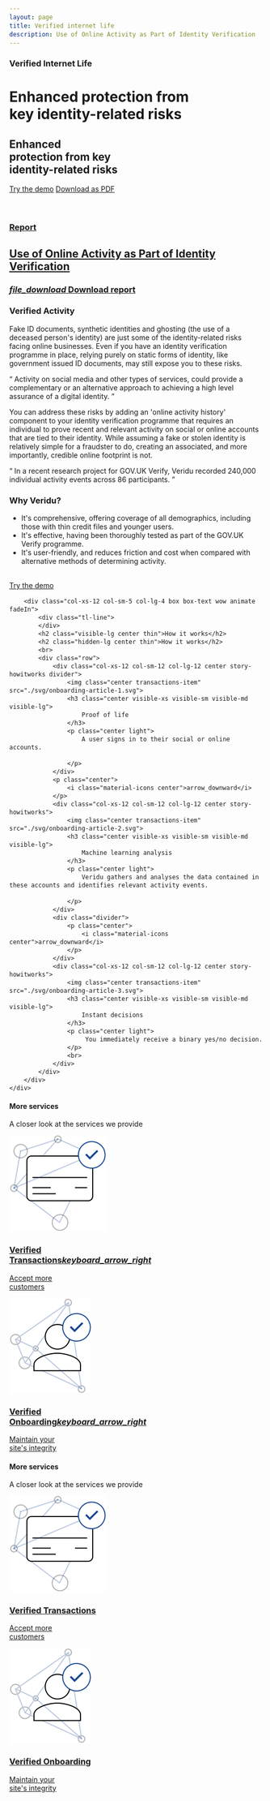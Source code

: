```yaml
---
layout: page
title: Verified internet life
description: Use of Online Activity as Part of Identity Verification
---
```

<div class="container-fluid">
    <div class="row">
        <div class="col-xs-12 col-sm-12 col-lg-12 box darkblue-bg wow animate fadeIn padding-bottom-header">
            <div class="row article-header-content">    
                <div class="col-xs-12 col-sm-7 col-lg-7 p1">
                    <div class="divider-header-3"></div>
                    <h3 class="visible-xs visible-sm visible-md visible-lg white">
                        Verified Internet Life</h3>
                    <h1 class="hidden-xs hidden-sm hidden-md visible-lg maxwidth-big-headline thin white">
                        Enhanced protection from<br> key identity-related risks
                    </h1>
                    <h2 class="visible-xs visible-sm visible-md hidden-lg maxwidth-small-headline thin white">
                        Enhanced<br> protection from key<br> identity-related risks
                    </h2>
                    <div class="divider-header-2"></div>
                    <div>
                        <span class="button-width">
                            <a class="secondary-negative-button" href="http://demo.veridu.com/popup-widget/">Try the demo</a>
                        </span>
                        <a class="secondary-negative-button hidden-xs" target="blank" href="./pdf/InternetLife.pdf">Download as PDF</a>
                    </div>
                    <div class="divider-header"></div>
                </div>
                <br class="hidden-xs hidden-sm"><br class="hidden-xs hidden-lg">
                <a target="blank" href="http://oixuk.org/wp-content/uploads/2016/07/UseofonlineactivityaspartoftheidentityverificationFINAL-1.pdf">
                    <div class="col-xs-12 col-sm-5 col-lg-4 box story-oix report-video-hover">
                        <h3 class="report-download-text">Report</h3>
                        <h2 class="thin report-headline">
                            Use of Online Activity as Part of Identity Verification
                        </h2>
                        <div class="story-report-text story-report-text-hover">
                            <h3 class="visible-xs visible-sm visible-md visible-lg" id="worlpay-text">
                                <i class="material-icons icon-position">file_download</i> Download report
                            </h3>
                        </div>
                    </div>
                </a>
            </div>
        </div>
    </div>
</div>

<div class="container-fluid">
    <div class="row">
        <div class="col-xs-12 col-sm-7 col-lg-8 box box-text white-bg wow animate fadeIn">
            <div class="tl-line">
            </div>
            <h3>
                Verified Activity
            </h3>
            <p class="light">
                Fake ID documents, synthetic identities and ghosting (the use of a deceased person's identity) are just some of the identity-related risks facing online businesses. Even if you have an identity verification programme in place, relying purely on static forms of identity, like government issued ID documents, may still expose you to these risks.
            </p>
            <q>
                Activity on social media and other types of services, could provide a complementary or an alternative approach to achieving a high level assurance of a digital identity.
            </q>
            <p class="light">
                You can address these risks by adding an 'online activity history' component to your identity verification programme that requires an individual to prove recent and relevant activity on social or online accounts that are tied to their identity. While assuming a fake or stolen identity is relatively simple for a fraudster to do, creating an associated, and more importantly, credible online footprint is not. 
            </p>
            <q>
                In a recent research project for GOV.UK Verify, Veridu recorded 240,000 individual activity events across 86 participants.
            </q>
            <h3>
            Why Veridu?
            </h3>
            <ul class="light">
                <li>
                    It's comprehensive, offering coverage of all demographics, including those with thin credit files and younger users.
                </li>
                <li>
                    It's effective, having been thoroughly tested as part of the GOV.UK Verify programme.
                </li>
                <li>
                    It's user-friendly, and reduces friction and cost when compared with alternative methods of determining activity.
                </li>
            </ul>
            <br>
            <a href="http://demo.veridu.com/popup-widget/">
                <div class="demo-button-activity">
                    <div>
                        <a target="_blank" class="secondary-negative-button" href="http://demo.veridu.com/popup-widget/">Try the demo</a>
                    </div>
                </div>
                <div class="col-xs-12 col-sm-12 col-lg-12 story-demo activity-demo">
                </div>
            </a>
        </div>

        <div class="col-xs-12 col-sm-5 col-lg-4 box box-text wow animate fadeIn">
            <div class="tl-line">
            </div>
            <h2 class="visible-lg center thin">How it works</h2>
            <h2 class="hidden-lg center thin">How it works</h2>
            <br>
            <div class="row">
                <div class="col-xs-12 col-sm-12 col-lg-12 center story-howitworks divider">
                    <img class="center transactions-item" src="./svg/onboarding-article-1.svg">
                    <h3 class="center visible-xs visible-sm visible-md visible-lg">
                        Proof of life 
                    </h3>
                    <p class="center light">
                        A user signs in to their social or online accounts.

                    </p>
                </div>
                <p class="center">
                    <i class="material-icons center">arrow_downward</i>
                </p>
                <div class="col-xs-12 col-sm-12 col-lg-12 center story-howitworks">
                    <img class="center transactions-item" src="./svg/onboarding-article-2.svg">
                    <h3 class="center visible-xs visible-sm visible-md visible-lg">
                        Machine learning analysis
                    </h3>
                    <p class="center light">
                        Veridu gathers and analyses the data contained in these accounts and identifies relevant activity events.

                    </p>
                </div>
                <div class="divider">
                    <p class="center">
                        <i class="material-icons center">arrow_downward</i>
                    </p>
                </div>
                <div class="col-xs-12 col-sm-12 col-lg-12 center story-howitworks">
                    <img class="center transactions-item" src="./svg/onboarding-article-3.svg">
                    <h3 class="center visible-xs visible-sm visible-md visible-lg">
                        Instant decisions
                    </h3>
                    <p class="center light">
                         You immediately receive a binary yes/no decision.
                    </p>
                    <br>
                </div>
            </div>
        </div>
    </div>
</div>

<div class="visible-lg hidden-xs container-fluid wow animate fadeIn divider">
    <div class="row">
        <div class="col-xs-12 col-sm-4 col-lg-3 box heading-solutions">
            <h4 class="visible-xs visible-sm visible-md visible-lg white">More services</h4>
            <p class="maxwidth light solutionsh3 white">
                A closer look at the services we provide                
            </p>
        </div>
        <a href="./transactions.html">
            <div class="col-xs-12 col-sm-4 col-lg-3 box story-product transactions-icons transaction-product">
                <div class="tl-line transaction-line">
                </div>
                <div class="row">
                    <div class="col-xs-6 col-sm-6 col-lg-5">
                        <img class="solutions-item" src="./svg/creditcard-1.svg">
                    </div>
                    <div class="col-xs-6 col-sm-6 col-lg-7">
                        <h3 class="visible-xs visible-sm visible-md visible-lg darkblue">
                            Verified<br>Transactions<i class="material-icons icon-position">keyboard_arrow_right</i>
                        </h3>
                        <p class="maxwidth light solutionsh3">
                            Accept more<br> customers
                        </p>
                    </div>
                </div>
            </div>
        </a>
        <a href="./onboarding.html">                
            <div class="col-xs-12 col-sm-4 col-lg-3 box story-product onboarding-icons onboarding-product">
                <div class="tl-line onboarding-line">
                </div>
                <div class="row">
                    <div class="col-xs-6 col-sm-6 col-lg-5">
                    <img class="solutions-item" src="./svg/onboarding-1.svg">
                    </div>
                    <div class="col-xs-6 col-sm-6 col-lg-7">
                    <h3 class="visible-xs visible-sm visible-md visible-lg darkblue">
                        Verified<br>Onboarding<i class="material-icons icon-position">keyboard_arrow_right</i>
                    </h3>
                    <p class="maxwidth light solutionsh3">
                        Maintain your<br> site's integrity
                    </p>
                    </div>
                </div>
            </div>
        </a>
    </div>
</div>
<div class="hidden-lg visible-xs visible-sm visible-md container-fluid wow animate fadeIn divider">
    <div class="row">
            <div class="col-xs-6 col-sm-4 col-lg-4 box heading-solutions-md">
                <h4 class="visible-xs visible-sm visible-md visible-lg white">More services</h4>
                <p class="maxwidth light solutionsh3 white">
                    A closer look at the services we provide            
                </p>
            </div>
        <a href="./transactions.html">
            <div class="col-xs-6 col-sm-4 col-lg-4 box story-product-md transactions-icons transaction-product">
                <div class="tl-line transaction-line">
                </div>
                <img class="solutions-item" src="./svg/creditcard-1.svg">
                <h3 class="visible-xs visible-sm visible-md visible-lg darkblue solutionsh3">
                    Verified Transactions
                </h3>
                <p class="maxwidth light solutionsh3">
                    Accept more<br> customers
                </p>
            </div>
        </a>
        <a href="./onboarding.html">                
            <div class="col-xs-6 col-sm-4 col-lg-4 box story-product-md onboarding-icons">
                <div class="tl-line" id="onboarding-line">
                </div>
                <img class="solutions-item" src="./svg/onboarding-1.svg">
                <h3 class="visible-xs visible-sm visible-md visible-lg darkblue solutionsh3">
                    Verified Onboarding
                </h3>
                <p class="maxwidth light solutionsh3">
                    Maintain your<br> site's integrity
                </p>
            </div>
        </a>
    </div>
</div>
